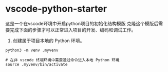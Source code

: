 # vscode-python-starter
这是一个在vscode环境中开启python项目的初始化结构模版
克隆这个模版后需要完成下面的步骤才可以正常进入项目的开发、编码和调试工作。

1. 创建属于项目本地的 Python 环境。
```shell
python3 -m venv .myvenv

# 在非 vscode 终端环境中需要通过命令进入本地 Python 环境
source .myvenv/bin/activate
```
